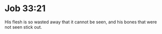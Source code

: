 # Job 33:21

His flesh is so wasted away that it cannot be seen, and his bones that were not seen stick out.
